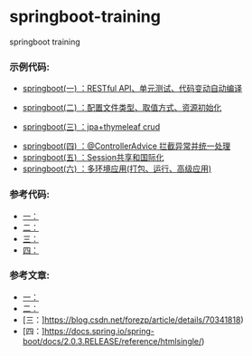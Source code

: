# springboot-training
springboot training




### 示例代码:

* [springboot(一) ：RESTful API、单元测试、代码变动自动编译](https://github.com/zhangrgit/springboot-training/tree/master/chapter1 "chapter1")    
- [springboot(二) ：配置文件类型、取值方式、资源初始化](https://github.com/zhangrgit/springboot-training/tree/master/chapter2 "chapter2")        
 + [springboot(三) ：jpa+thymeleaf crud](https://github.com/zhangrgit/springboot-training/tree/master/chapter3 "chapter3")
* [springboot(四) ：@ControllerAdvice 拦截异常并统一处理](https://github.com/zhangrgit/springboot-training/tree/master/chapter4 "chapter4")                                    
* [springboot(五) ：Session共享和国际化](https://github.com/zhangrgit/springboot-training/tree/master/chapter5 "chapter5")
* [springboot(六) ：多环境应用(打包、运行、高级应用)](https://blog.csdn.net/m0_37125796/article/details/80819967 "csdn")


### 参考代码:

 * [一：](https://github.com/ityouknow/spring-boot-examples)
 * [二：](https://github.com/dyc87112/SpringBoot-Learning)
 * [三：](https://github.com/forezp/SpringBootLearning)
 * [四：](https://github.com/spring-projects/spring-boot/tree/master/spring-boot-samples)
 

### 参考文章:

* [一：](http://www.ityouknow.com/spring-boot.html)
* [二：](http://blog.didispace.com/Spring-Boot%E5%9F%BA%E7%A1%80%E6%95%99%E7%A8%8B/)
* [三：]https://blog.csdn.net/forezp/article/details/70341818)
* [四：]https://docs.spring.io/spring-boot/docs/2.0.3.RELEASE/reference/htmlsingle/)
